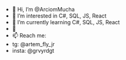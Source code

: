 - 👋 Hi, I’m @ArciomMucha
- 👀 I’m interested in C#, SQL, JS, React
- 🌱 I’m currently learning C#, SQL, JS, React
- 💞️ 
- 📫 Reach me:
- tg: @artem_fly_jr
- insta: @grvyrdgt

<!---
ArciomMucha/ArciomMucha is a ✨ special ✨ repository because its `README.md` (this file) appears on your GitHub profile.
You can click the Preview link to take a look at your changes.
--->
